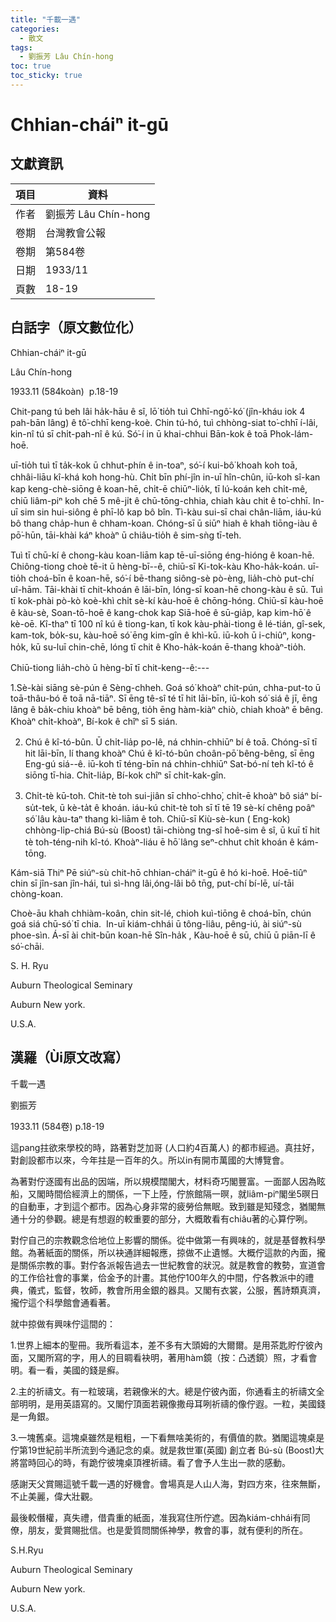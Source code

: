```yaml
---
title: "千載一遇"
categories:
  - 散文
tags:
  - 劉振芳 Lâu Chín-hong
toc: true
toc_sticky: true
---
```


# Chhian-cháiⁿ it-gū

## 文獻資訊

| 項目 | 資料 |
|---|---|
| 作者 | 劉振芳 Lâu Chín-hong |
| 卷期 | 台灣教會公報 |
| 卷期 | 第584卷 |
| 日期 | 1933/11 |
| 頁數 | 18-19 |

## 白話字（原文數位化）

Chhian-cháiⁿ it-gū

Lâu Chín-hong

1933.11 (584koàn)  p.18-19

Chit-pang tú beh lâi ha̍k-hāu ê sî, lō͘ tio̍h tuì Chhī-ngô͘-kó͘ (jîn-kháu iok 4 pah-bān lâng) ê tô͘-chhī keng-koè. Chin tú-hó, tuì chhòng-siat to͘-chhī í-lâi, kin-nî tú sī chi̍t-pah-nî ê kú. Só͘-í in ū khai-chhui Bān-kok ê toā Phok-lám-hoē.

uī-tio̍h tuì tī ta̍k-kok ū chhut-phín ê in-toaⁿ, só͘-í kui-bô͘ khoah koh toā, chhâi-liāu kî-khá koh hong-hù. Chi̍t bīn phí-jîn in-uī hîn-chûn, iū-koh sî-kan kap keng-chè-siōng ê koan-hē, chi̍t-ē chiūⁿ-lio̍k, tī lú-koán keh chi̍t-mê, chiū liâm-piⁿ koh chē 5 mê-ji̍t ê chū-tōng-chhia, chiah kàu chit ê to͘-chhī. In-uī sim sin hui-siông ê phī-lô kap bô bîn. Tì-kàu sui-sī chai chân-liām, iáu-kú bô thang cha̍p-hun ê chham-koan. Chóng-sī ū siūⁿ hiah ê khah tiōng-iàu ê pō͘-hūn, tāi-khài káⁿ khoàⁿ ū chiâu-tio̍h ê sim-sǹg tī-teh.

Tuì tī chū-kí ê chong-kàu koan-liām kap tē-uī-siōng éng-hióng ê koan-hē. Chiông-tiong choè tē-it ū hèng-bī--ê, chiū-sī Ki-tok-kàu Kho-ha̍k-koán. uī-tio̍h choá-bīn ê koan-hē, só͘-í bē-thang siông-sè pò-èng, lia̍h-chò put-chí uî-hām. Tāi-khài tī chit-khoán ê lāi-bīn, lóng-sī koan-hē chong-kàu ê sū. Tuì tī kok-phài pò-kò koè-khì chi̍t sè-kí kàu-hoē ê chōng-hóng. Chiū-sī kàu-hoē ê kàu-sè, Soan-tō-hoē ê kang-chok kap Siā-hoē ê sū-gia̍p, kap kim-hō͘ ê kè-oē. Kî-thaⁿ tī 100 nî kú ê tiong-kan, tī kok kàu-phài-tiong ê lé-tián, gî-sek, kam-tok, bo̍k-su, kàu-hoē só͘ ēng kim-gîn ê khì-kū. iū-koh ū i-chiûⁿ, kong-ho̍k, kū su-luī chin-chē, lóng tī chit ê Kho-ha̍k-koán ē-thang khoàⁿ-tio̍h.

Chiū-tiong lia̍h-chò ū hèng-bī tī chit-keng--ê:---

1.Sè-kài siāng sè-pún ê Sèng-chheh. Goá só͘ khoàⁿ chit-pún, chha-put-to ū toā-thâu-bó ê toā nā-tiāⁿ. Sī ēng tê-sî té tī hit lāi-bīn, iū-koh só͘ siá ê jī, ēng lâng ê ba̍k-chiu khoàⁿ bē bêng, tio̍h ēng hàm-kiàⁿ chiò, chiah khoàⁿ ē bêng. Khoàⁿ chi̍t-khoàⁿ, Bí-kok ê chîⁿ sī 5 sián.

2. Chú ê kî-tó-bûn. Ū chi̍t-lia̍p po-lê, ná chhin-chhiūⁿ bí ê toā. Chóng-sī tī hit lāi-bīn, lí thang khoàⁿ Chú ê kî-tó-bûn choân-pō͘ bêng-bêng, sī ēng Eng-gú siá--ê. iū-koh tī téng-bīn ná chhin-chhiūⁿ Sat-bó-ní teh kî-tó ê siōng tī-hia. Chi̍t-lia̍p, Bí-kok chîⁿ sī chi̍t-kak-gîn.

3. Chi̍t-tè kū-toh. Chit-tè toh sui-jiân sī chho͘-chho͘, chi̍t-ē khoàⁿ bô siáⁿ bí-su̍t-tek, ū kè-ta̍t ê khoán. iáu-kú chit-tè toh sī tī tē 19 sè-kí chêng poâⁿ só͘ lâu kàu-taⁿ thang kì-liām ê toh. Chiū-sī Kiù-sè-kun ( Eng-kok) chhòng-li̍p-chiá Bú-sù (Boost) tāi-chiòng tng-sî hoê-sim ê sî, ū kuī tī hit tè toh-téng-nih kî-tó. Khoàⁿ-liáu ē hō͘ lâng seⁿ-chhut chi̍t khoán ê kám-tōng.

Kám-siā Thiⁿ Pē siúⁿ-sù chit-hō chhian-cháiⁿ it-gū ê hó ki-hoē. Hoē-tiûⁿ chin sī jîn-san jîn-hái, tuì sì-hng lâi,óng-lâi bô tn̄g, put-chí bí-lē, uí-tāi chòng-koan.

Choè-āu khah chhiàm-koân, chin sit-lé, chioh kuì-tiōng ê choá-bīn, chún goá siá chū-só͘ tī chia.  In-uī kiám-chhái ū tông-liâu, pêng-iú, ài siúⁿ-sù phoe-sìn. Á-sī ài chit-būn koan-hē Sîn-ha̍k , Kàu-hoē ê sū, chiū ū piān-lī ê só͘-chāi.

S. H. Ryu

Auburn Theological Seminary

Auburn New york.

U.S.A.

## 漢羅（Ùi原文改寫）

千載一遇

劉振芳

1933.11 (584卷) p.18-19

這pang拄欲來學校的時，路著對芝加哥 (人口約4百萬人) 的都市經過。真拄好，對創設都市以來，今年拄是一百年的久。所以in有開市萬國的大博覽會。

為著對佇逐國有出品的因端，所以規模闊閣大，材料奇巧閣豐富。一面鄙人因為眩船，又閣時間佮經濟上的關係，一下上陸，佇旅館隔一暝，就liâm-piⁿ閣坐5暝日的自動車，才到這个都市。因為心身非常的疲勞佮無眠。致到雖是知殘念，猶閣無通十分的參觀。總是有想遐的較重要的部分，大概敢看有chiâu著的心算佇咧。

對佇自己的宗教觀念佮地位上影響的關係。從中做第一有興味的，就是基督教科學館。為著紙面的關係，所以袂通詳細報應，掠做不止遺憾。大概佇這款的內面，攏是關係宗教的事。對佇各派報告過去一世紀教會的狀況。就是教會的教勢，宣道會的工作佮社會的事業，佮金予的計畫。其他佇100年久的中間，佇各教派中的禮典，儀式，監督，牧師，教會所用金銀的器具。又閣有衣裳，公服，舊詩類真濟，攏佇這个科學館會通看著。

就中掠做有興味佇這間的：

1.世界上細本的聖冊。我所看這本，差不多有大頭姆的大爾爾。是用茶匙貯佇彼內面，又閣所寫的字，用人的目睭看袂明，著用hàm鏡（按：凸透鏡）照，才看會明。看一看，美國的錢是癬。

2.主的祈禱文。有一粒玻璃，若親像米的大。總是佇彼內面，你通看主的祈禱文全部明明，是用英語寫的。又閣佇頂面若親像撒母耳咧祈禱的像佇遐。一粒，美國錢是一角銀。

3.一塊舊桌。這塊桌雖然是粗粗，一下看無啥美術的，有價值的款。猶閣這塊桌是佇第19世紀前半所流到今通記念的桌。就是救世軍(英國) 創立者 Bú-sù (Boost)大將當時回心的時，有跪佇彼塊桌頂裡祈禱。看了會予人生出一款的感動。

感謝天父賞賜這號千載一遇的好機會。會場真是人山人海，對四方來，往來無斷，不止美麗，偉大壯觀。

最後較僭權，真失禮，借貴重的紙面，准我寫住所佇遮。因為kiám-chhái有同僚，朋友，愛賞賜批信。也是愛質問關係神學，教會的事，就有便利的所在。

S.H.Ryu

Auburn Theological Seminary

Auburn New york.

U.S.A.
